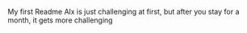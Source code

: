 My first Readme
Alx is just challenging at first, but after you stay for a month, it gets more challenging
